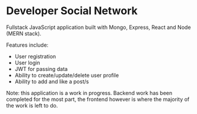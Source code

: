 # Developer Social Network

Fullstack JavaScript application built with Mongo, Express, React and Node (MERN stack).

Features include:
  * User registration
  * User login
  * JWT for passing data
  * Ability to create/update/delete user profile
  * Ability to add and like a post/s

Note: this application is a work in progress. Backend work has been completed for the most part, the frontend however is where the majority of the work is left to do.
